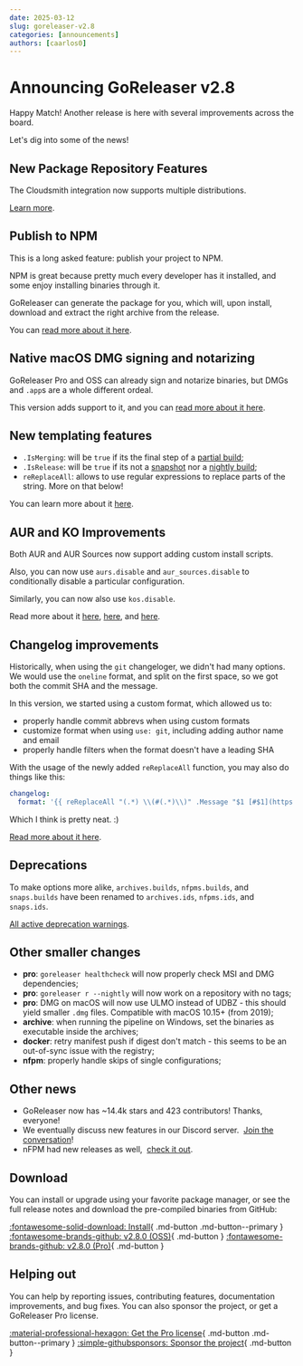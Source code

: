 ```yaml
---
date: 2025-03-12
slug: goreleaser-v2.8
categories: [announcements]
authors: [caarlos0]
---
```


# Announcing GoReleaser v2.8

Happy Match! Another release is here with several improvements across the board.

<!-- more -->

Let's dig into some of the news!

## New Package Repository Features

<!-- md:pro -->

The Cloudsmith integration now supports multiple distributions.

[Learn more][cloudsmith].

## Publish to NPM

<!-- md:pro -->

This is a long asked feature: publish your project to NPM.

NPM is great because pretty much every developer has it installed, and some
enjoy installing binaries through it.

GoReleaser can generate the package for you, which will, upon install, download
and extract the right archive from the release.

You can [read more about it here][npm].

## Native macOS DMG signing and notarizing

<!-- md:pro -->

GoReleaser Pro and OSS can already sign and notarize binaries, but DMGs and
`.app`s are a whole different ordeal.

This version adds support to it, and you can [read more about it here][notary].

## New templating features

<!-- md:pro -->

- `.IsMerging`: will be `true` if its the final step of a
  [partial build][partial];
- `.IsRelease`: will be `true` if its not a [snapshot][snapshot] nor a
  [nightly build][nightly];
- `reReplaceAll`: allows to use regular expressions to replace parts of the
  string. More on that below!

You can learn more about it [here][templates].

## AUR and KO Improvements

Both AUR and AUR Sources now support adding custom install scripts.

Also, you can now use `aurs.disable` and `aur_sources.disable` to conditionally
disable a particular configuration.

Similarly, you can now also use `kos.disable`.

Read more about it [here][aur], [here][aursources], and [here][ko].

## Changelog improvements

Historically, when using the `git` changeloger, we didn't had many options.
We would use the `oneline` format, and split on the first space, so we got both
the commit SHA and the message.

In this version, we started using a custom format, which allowed us to:

- properly handle commit abbrevs when using custom formats
- customize format when using `use: git`, including adding author name and email
- properly handle filters when the format doesn't have a leading SHA

With the usage of the newly added `reReplaceAll` function, you may also do
things like this:

```yaml title=".goreleaser.yaml"
changelog:
  format: '{{ reReplaceAll "(.*) \\(#(.*)\\)" .Message "$1 [#$1](https://my.custom.tracker/issues/$2)" }}'
```

Which I think is pretty neat. :)

[Read more about it here][changelog].

## Deprecations

To make options more alike, `archives.builds`, `nfpms.builds`, and
`snaps.builds` have been renamed to `archives.ids`, `nfpms.ids`, and
`snaps.ids`.

[All active deprecation warnings][deprecations].

## Other smaller changes

- **pro**: `goreleaser healthcheck` will now properly check MSI and DMG
  dependencies;
- **pro**: `goreleaser r --nightly` will now work on a repository with no tags;
- **pro**: DMG on macOS will now use ULMO instead of UDBZ - this should yield
  smaller `.dmg` files. Compatible with macOS 10.15+ (from 2019);
- **archive**: when running the pipeline on Windows, set the binaries as
  executable inside the archives;
- **docker**: retry manifest push if digest don't match - this seems to be an
  out-of-sync issue with the registry;
- **nfpm**: properly handle skips of single configurations;

## Other news

- GoReleaser now has ~14.4k stars and 423 contributors! Thanks, everyone!
- We eventually discuss new features in our Discord server. 
  [Join the conversation][discord]!
- nFPM had new releases as well, 
  [check it out](https://github.com/goreleaser/nfpm/releases).

## Download

You can install or upgrade using your favorite package manager, or see the
full release notes and download the pre-compiled binaries from GitHub:

[:fontawesome-solid-download: Install][install]{ .md-button .md-button--primary }
[:fontawesome-brands-github: v2.8.0 (OSS)][oss-rel]{ .md-button }
[:fontawesome-brands-github: v2.8.0 (Pro)][pro-rel]{ .md-button }

## Helping out

You can help by reporting issues, contributing features, documentation
improvements, and bug fixes.
You can also sponsor the project, or get a GoReleaser Pro license.

[:material-professional-hexagon: Get the Pro license][pro]{ .md-button .md-button--primary }
[:simple-githubsponsors: Sponsor the project][sponsor]{ .md-button }

[sponsor]: https://goreleaser.com/sponsors
[pro]: https://goreleaser.com/pro
[install]: https://goreleaser.com/install
[pro-rel]: https://github.com/goreleaser/goreleaser-pro/releases/tag/v2.8.0
[oss-rel]: https://github.com/goreleaser/goreleaser/releases/tag/v2.8.0
[discord]: https://goreleaser.com/discord
[npm]: https://goreleaser.com/customization/npm
[ko]: https://goreleaser.com/customization/ko
[aur]: https://goreleaser.com/customization/aur
[aursources]: https://goreleaser.com/customization/aursources
[cloudsmith]: https://goreleaser.com/customization/cloudsmith
[notary]: https://goreleaser.com/customization/notarize/
[changelog]: https://goreleaser.com/customization/changelog
[deprecations]: https://goreleaser.com/deprecations
[partial]: https://goreleaser.com/customization/partial/
[nightly]: https://goreleaser.com/customization/nightlies/
[snapshot]: https://goreleaser.com/customization/snapshots/
[templates]: https://goreleaser.com/customization/templates/
